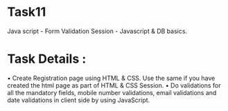 # Task11
Java script - Form Validation
Session - Javascript & DB basics.

# Task Details :

•	Create Registration page using HTML & CSS. Use the same if you have created the html page as part of HTML & CSS Session.
•	Do validations for all the mandatory fields, mobile number validations, email validations and date validations in client side by using JavaScript.
